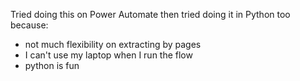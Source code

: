 Tried doing this on Power Automate then tried doing it in Python too because:
  - not much flexibility on extracting by pages
  - I can't use my laptop when I run the flow
  - python is fun

